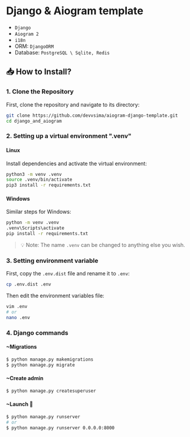 # Django & Aiogram template

- `Django`
- `Aiogram 2`
- `i18n`
- ORM: `DjangoORM`
- Database: `PostgreSQL \ Sqlite, Redis`

## 📥 How to Install?

### 1. Clone the Repository
First, clone the repository and navigate to its directory:

```bash
git clone https://github.com/devvsima/aiogram-django-template.git
cd django_and_aiogram
```

### 2. Setting up a virtual environment ".venv"


#### Linux
Install dependencies and activate the virtual environment:

```bash
python3 -m venv .venv
source .venv/bin/activate
pip3 install -r requirements.txt
```

#### Windows
Similar steps for Windows:

```bash
python -m venv .venv
.venv\Scripts\activate
pip install -r requirements.txt
```

> 💡 Note: The name `.venv` can be changed to anything else you wish.

### 3. Setting environment variable

First, copy the `.env.dist` file and rename it to `.env`:

```bash
cp .env.dist .env
```

Then edit the environment variables file:

```bash
vim .env
# or
nano .env
```

### 4. Django commands


#### ~Migrations
```bash
$ python manage.py makemigrations
$ python manage.py migrate
```

#### ~Create admin
```bash
$ python manage.py createsuperuser
```

#### ~Launch 🚀
```bash
$ python manage.py runserver
# or
$ python manage.py runserver 0.0.0.0:8000
```
